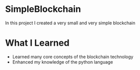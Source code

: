 # SimpleBlockchain
In this project I created a very small and very simple blockchain

# What I Learned
- Learned many core concepts of the blockchain technology
- Enhanced my knowledge of the python language  
